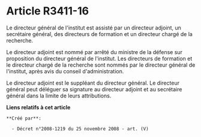 # Article R3411-16

Le directeur général de l'institut est assisté par un directeur adjoint, un secrétaire général, des directeurs de formation
et un directeur chargé de la recherche.

Le directeur adjoint est nommé par arrêté du ministre de la défense sur proposition du directeur général de l'institut. Les
directeurs de formation et le directeur chargé de la recherche sont nommés par le directeur général de l'institut, après avis
du conseil d'administration.

Le directeur adjoint est le suppléant du directeur général. Le directeur général peut déléguer sa signature au directeur
adjoint et au secrétaire général dans la limite de leurs attributions.

**Liens relatifs à cet article**

	**Créé par**:

	  - Décret n°2008-1219 du 25 novembre 2008 - art. (V)

